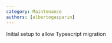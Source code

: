 ```yaml
---
category: Maintenance
authors: [albertogasparin]
---
```


Initial setup to allow Typescript migration
